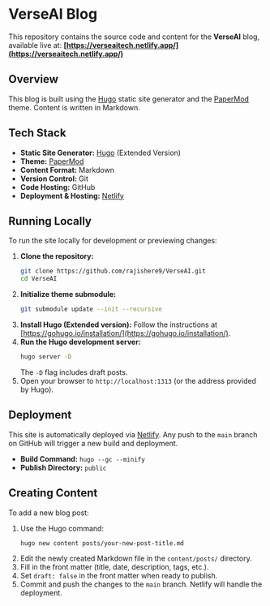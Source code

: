 # VerseAI Blog

This repository contains the source code and content for the **VerseAI** blog, available live at: **[https://verseaitech.netlify.app/](https://verseaitech.netlify.app/)**

## Overview

This blog is built using the [Hugo](https://gohugo.io/) static site generator and the [PaperMod](https://github.com/adityatelange/hugo-PaperMod) theme. Content is written in Markdown.

## Tech Stack

*   **Static Site Generator:** [Hugo](https://gohugo.io/) (Extended Version)
*   **Theme:** [PaperMod](https://github.com/adityatelange/hugo-PaperMod)
*   **Content Format:** Markdown
*   **Version Control:** Git
*   **Code Hosting:** GitHub
*   **Deployment & Hosting:** [Netlify](https://www.netlify.com/)

## Running Locally

To run the site locally for development or previewing changes:

1.  **Clone the repository:**
    ```bash
    git clone https://github.com/rajishere9/VerseAI.git
    cd VerseAI
    ```
2.  **Initialize theme submodule:**
    ```bash
    git submodule update --init --recursive
    ```
3.  **Install Hugo (Extended version):** Follow the instructions at [https://gohugo.io/installation/](https://gohugo.io/installation/).
4.  **Run the Hugo development server:**
    ```bash
    hugo server -D
    ```
    The `-D` flag includes draft posts.
5.  Open your browser to `http://localhost:1313` (or the address provided by Hugo).

## Deployment

This site is automatically deployed via [Netlify](https://www.netlify.com/). Any push to the `main` branch on GitHub will trigger a new build and deployment.

*   **Build Command:** `hugo --gc --minify`
*   **Publish Directory:** `public`

## Creating Content

To add a new blog post:

1.  Use the Hugo command:
    ```bash
    hugo new content posts/your-new-post-title.md
    ```
2.  Edit the newly created Markdown file in the `content/posts/` directory.
3.  Fill in the front matter (title, date, description, tags, etc.).
4.  Set `draft: false` in the front matter when ready to publish.
5.  Commit and push the changes to the `main` branch. Netlify will handle the deployment.

